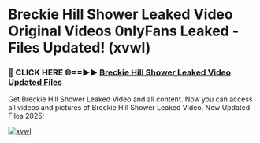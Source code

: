 # Breckie Hill Shower Leaked Video Original Videos 0nlyFans Leaked - Files Updated! (xvwl)

<h3>🔴 CLICK HERE 🌐==►► <a href="https://tinyurl.com/ehrbuxhb" rel="nofollow">Breckie Hill Shower Leaked Video Updated Files</a></h3>

Get Breckie Hill Shower Leaked Video and all content. Now you can access all videos and pictures of Breckie Hill Shower Leaked Video. New Updated Files 2025!

[![xvwl](https://i.imgur.com/lVYEuWS.gif)](https://tinyurl.com/ehrbuxhb)
